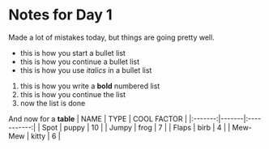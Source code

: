 # Notes for Day 1

Made a lot of mistakes today, but things are going pretty well.

* this is how you start a bullet list
* this is how you continue a bullet list
* this is how you use _italics_ in a bullet list

1. this is how you write a **bold** numbered list
1. this is how you continue the list
1. now the list is done

And now for a **table**
|   NAME  | TYPE  | COOL FACTOR |
|:-------:|-------|:-----------:|
| Spot    | puppy |      10     |
| Jumpy   | frog  |      7      |
| Flaps   | birb  |      4      |
| Mew-Mew | kitty |      6      |
